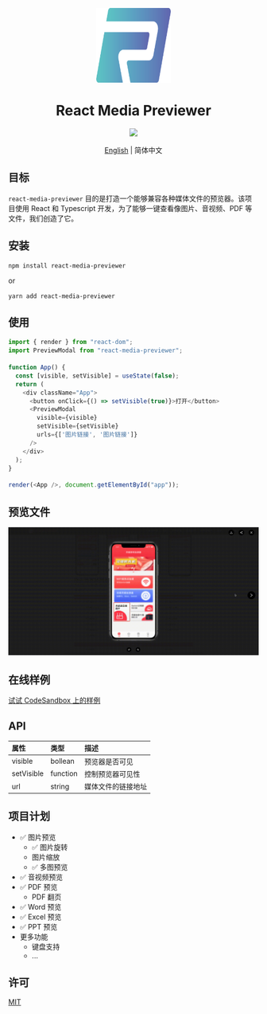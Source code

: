 <p align="center">
  <img src="images/logo.png" align="center" width="150px" height="150px" />
</p>
<h1 align="center">React Media Previewer</h1>
<p align="center">
  <a href="https://drone.yuancode.co/ruilisi/react-media-previewer" title="Build Status">
    <img src="https://drone.yuancode.co/api/badges/ruilisi/react-media-previewer/status.svg?ref=refs/heads/master">
  </a>
</p>

<p align="center">
  <a href="README.md">English</a> | 简体中文
</p>

## 目标

`react-media-previewer` 目的是打造一个能够兼容各种媒体文件的预览器。该项目使用 React 和 Typescript 开发，为了能够一键查看像图片、音视频、PDF 等文件，我们创造了它。

## 安装

```
npm install react-media-previewer
```

or

```
yarn add react-media-previewer
```

## 使用

```js
import { render } from "react-dom";
import PreviewModal from "react-media-previewer";

function App() {
  const [visible, setVisible] = useState(false);
  return (
    <div className="App">
      <button onClick={() => setVisible(true)}>打开</button>
      <PreviewModal
        visible={visible}
        setVisible={setVisible}
        urls={['图片链接', '图片链接']}
      />
    </div>
  );
}

render(<App />, document.getElementById("app"));
```

## 预览文件

<img src="images/example.gif" />

## 在线样例

[试试 CodeSandbox 上的样例](https://codesandbox.io/s/react-media-previewer-9teg9p)

## API

| 属性       | 类型     | 描述               |
| :--------- | :------- | :----------------- |
| visible    | bollean  | 预览器是否可见     |
| setVisible | function | 控制预览器可见性   |
| url        | string   | 媒体文件的链接地址 |

## 项目计划

- ✅ 图片预览
  - ✅ 图片旋转
  - 图片缩放
  - ✅ 多图预览
- ✅ 音视频预览
- ✅ PDF 预览
  - PDF 翻页
- ✅ Word 预览
- ✅ Excel 预览
- ✅ PPT 预览
- 更多功能
  - 键盘支持
  - ...

## 许可

[MIT](https://github.com/ruilisi/react-media-previewer/blob/master/LICENSE.md)
